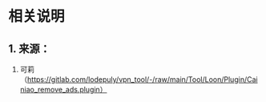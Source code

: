 # 相关说明

## 1. 来源：

1. 可莉（https://gitlab.com/lodepuly/vpn_tool/-/raw/main/Tool/Loon/Plugin/Cainiao_remove_ads.plugin）
